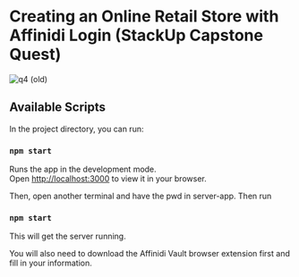 # Creating an Online Retail Store with Affinidi Login (StackUp Capstone Quest)
![q4 (old)](https://github.com/SamSwee/affinidi-capstone-complete/assets/12713419/3edbf4c0-b894-4dbf-9f44-00c5143fad52)

## Available Scripts

In the project directory, you can run:

### `npm start`

Runs the app in the development mode.\
Open [http://localhost:3000](http://localhost:3000) to view it in your browser.

Then, open another terminal and have the pwd in server-app. Then run
### `npm start`

This will get the server running. 

You will also need to download the Affinidi Vault browser extension first and fill in your information. 


